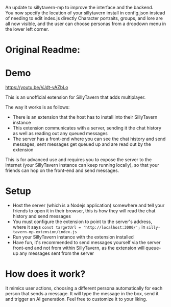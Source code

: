 An update to sillytavern-mp to improve the interface and the backend.  
You now specify the location of your sillytavern install in config.json instead of needing to edit index.js directly
Character portraits, groups, and lore are all now visible, and the user can choose personas from a dropdown menu in the lower left corner.




# Original Readme:


# Demo
https://youtu.be/VJdt-vAZbLo

This is an unofficial extension for SillyTavern that adds multiplayer.

The way it works is as follows:
- There is an extension that the host has to install into their SillyTavern instance
- This extension communicates with a server, sending it the chat history as well as reading out any queued messages
- The server has a front-end where you can see the chat history and send messages, sent messages get queued up and are read out by the extension

This is for advanced use and requires you to expose the server to the internet (your SillyTavern instance can keep running locally), so that your friends can hop on the front-end and send messages.

# Setup
- Host the server (which is a Nodejs application) somewhere and tell your friends to open it in their browser, this is how they will read the chat history and send messages
- You must configure the extension to point to the server's address, where it says `const targetUrl = 'http://localhost:3000/';` in `silly-tavern-mp-extension/index.js`
- Run your SillyTavern instance with the extension installed
- Have fun, it's recommended to send messages yourself via the server front-end and not from within SillyTavern, as the extension will queue-up any messages sent from the server

# How does it work?
It mimics user actions, choosing a different persona automatically for each person that sends a message. It will type the message in the box, send it and trigger an AI generation. Feel free to customize it to your liking.

